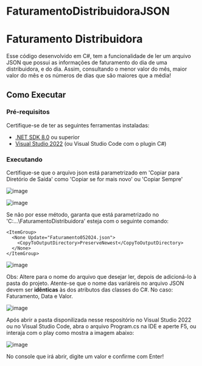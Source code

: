 # FaturamentoDistribuidoraJSON

# Faturamento Distribuidora

Esse código desenvolvido em C#, tem a funcionalidade de ler um arquivo JSON que possui as informações de faturamento do dia de uma distribuidora, e do dia. Assim, consultando o menor valor do mês, maior valor do mês e os números de dias que são maiores que a média!

## Como Executar

### Pré-requisitos

Certifique-se de ter as seguintes ferramentas instaladas:

- [.NET SDK 8.0](https://dotnet.microsoft.com/download/dotnet/8.0) ou superior
- [Visual Studio 2022](https://visualstudio.microsoft.com/downloads/) (ou Visual Studio Code com o plugin C#)

### Executando

Certifique-se que o arquivo json está parametrizado em 'Copiar para Diretório de Saída' como 'Copiar se for mais novo' ou 'Copiar Sempre'

![image](https://github.com/user-attachments/assets/79556709-efb2-4c22-a7a2-c5bf33c11e77)

![image](https://github.com/user-attachments/assets/f5632c3f-fcc6-4842-961e-68f221c038fd)

Se não por esse método, garanta que está parametrizado no 'C:\...\FaturamentoDistribuidora' esteja com o seguinte comando:

  ```
  <ItemGroup>
    <None Update="Faturamento052024.json">
      <CopyToOutputDirectory>PreserveNewest</CopyToOutputDirectory>
    </None>
  </ItemGroup>
  ```

  ![image](https://github.com/user-attachments/assets/1842c3a1-222b-4a5c-93b3-3fb68476813b)


Obs: Altere para o nome do arquivo que desejar ler, depois de adicioná-lo à pasta do projeto. Atente-se que o nome das variáreis no arquivo JSON devem ser **idênticas** às dos atributos das classes do C#. No caso: Faturamento, Data e Valor.

![image](https://github.com/user-attachments/assets/dd64be66-dc0b-49f7-835d-ddc0393cae14)

Após abrir a pasta disponilizada nesse respositório no Visual Studio 2022 ou no Visual Studio Code, abra o arquivo Program.cs na IDE e aperte F5, ou interaja com o play como mostra a imagem abaixo:

![image](https://github.com/user-attachments/assets/1fe8a2c0-6f6a-4252-8de9-905b91eac74f)

No console que irá abrir, digite um valor e confirme com Enter!

